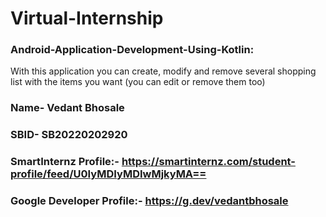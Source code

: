 # Virtual-Internship

### Android-Application-Development-Using-Kotlin: 
With this application you can create, modify and remove several shopping list with the items you want (you can edit or remove them too)

### Name- Vedant Bhosale

### SBID- SB20220202920

### SmartInternz Profile:- https://smartinternz.com/student-profile/feed/U0IyMDIyMDIwMjkyMA==

### Google Developer Profile:- https://g.dev/vedantbhosale


